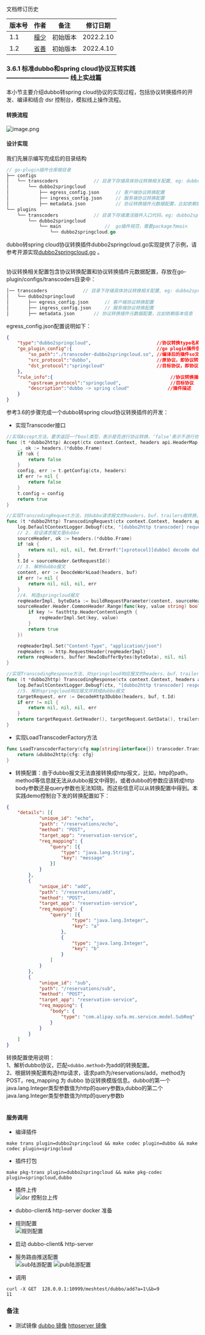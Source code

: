 文档修订历史

| 版本号 | 作者 | 备注     | 修订日期  |
| ------ | ---- | -------- | --------- |
| 1.1    | [檀少](https://github.com/Tanc010) | 初始版本 | 2022.2.10 |
| 1.2 | [省善](https://github.com/YIDWang) | 初始版本 | 2022.4.10 |

<a name="B1LtO"></a>
### 3.6.1 标准dubbo和spring cloud协议互转实践 —————————— 线上实战篇
本小节主要介绍dubbo转spring cloud协议的实现过程，包括协议转换插件的开发、编译和结合 dsr 控制台，模拟线上操作流程。
<a name="wFy4B"></a>
#### 转换流程
![image.png](./images/dubbo_springcloud_transcoder.jpg)

#### 设计实现
我们先展示编写完成后的目录结构
```go
// go-plugin插件仓库根目录
├── configs
│   └── transcoders				// 目录下存储具体协议转换相关配置, eg: dubbo2springcloud
│       └── dubbo2springcloud
│           ├── egress_config.json		// 客户端协议转换配置
│           ├── ingress_config.json		// 服务端协议转换配置
│           ├── metadata.json			// 协议转换插件元数据配置，比如依赖版本信息
└── plugins
    └── transcoders				// 目录下存储激活插件入口代码，eg: dubbo2springcloud
        └── dubbo2springcloud
            └── main				//  go插件规范，需要package为main
                └── dubbo2springcloud.go
```
dubbo转spring cloud协议转换插件dubbo2springcloud.go实现提供了示例，请参考开源实现[dubbo2springcloud.go](https://github.com/mosn/extensions/blob/master/go-plugin/plugins/transcoders/dubbo2springcloud/main/dubbo2sp.go) 。<br />​

协议转换相关配置包含协议转换配置和协议转换插件元数据配置，存放在go-plugin/configs/transcoders目录中：
```go
│── transcoders				// 目录下存储具体协议转换相关配置, eg: dubbo2springcloud
│   └── dubbo2springcloud
│       ├── egress_config.json		// 客户端协议转换配置
│       ├── ingress_config.json		// 服务端协议转换配置
│       ├── metadata.json		// 协议转换插件元数据配置，比如依赖版本信息
```
egress_config.json配置说明如下：
```json
{
    "type":"dubbo2springcloud",                        //协议转换type名称，同协议转换目录名称
    "go_plugin_config":{                               //go plugin插件信息
        "so_path":"./transcoder-dubbo2springcloud.so", //编译后的插件so文件路径
        "src_protocol":"dubbo",                        //原协议，即协议转换前的协议
        "dst_protocol":"springcloud"                   //目标协议，即协议转换后的协议
    },
    "rule_info":{                                           //协议转换插件配置信息
        "upstream_protocol":"springcloud",                  //目标协议
        "description":"dubbo -> spring cloud"              //插件描述
    }
}
```
参考3.6的步骤完成一个dubbo转spring cloud协议转换插件的开发：

- 实现Transcoder接口
```go
//实现Accept方法，要求返回一个bool类型，表示是否进行协议转换，‘false’表示不进行协议转换。
func (t *dubbo2http) Accept(ctx context.Context, headers api.HeaderMap, buf api.IoBuffer, trailers api.HeaderMap) bool {
    _, ok := headers.(*dubbo.Frame)
    if !ok {
        return false
    }
    config, err := t.getConfig(ctx, headers)
    if err != nil {
        return false
    }
    t.config = config
    return true
}

//实现TranscodingRequest方法，对dubbo请求报文的headers、buf、trailers做转换，返回springcloud报文的headers、buf、trailers。
func (t *dubbo2http) TranscodingRequest(ctx context.Context, headers api.HeaderMap, buf api.IoBuffer, trailers api.HeaderMap) (api.HeaderMap, api.IoBuffer, api.HeaderMap, error) {
	log.DefaultContextLogger.Debugf(ctx, "[dubbo2http transcoder] request header %v ,buf %v,", headers, buf)
	// 2. 验证请求报文是dubbo
	sourceHeader, ok := headers.(*dubbo.Frame)
	if !ok {
		return nil, nil, nil, fmt.Errorf("[xprotocol][dubbo] decode dubbo header type error")
	}
	t.Id = sourceHeader.GetRequestId()
	// 3. 解析dubbo报文
	content, err := DeocdeWorkLoad(headers, buf)
	if err != nil {
		return nil, nil, nil, err
	}
    //4. 构造springcloud报文
	reqHeaderImpl, byteData := buildRequestParameter(content, sourceHeader)
	sourceHeader.Header.CommonHeader.Range(func(key, value string) bool {
		if key != fasthttp.HeaderContentLength {
			reqHeaderImpl.Set(key, value)
		}
		return true
	})

	reqHeaderImpl.Set("Content-Type", "application/json")
	reqHeaders := http.RequestHeader{reqHeaderImpl}
	return reqHeaders, buffer.NewIoBufferBytes(byteData), nil, nil
}

//实现TranscodingResponse方法，对springcloud响应报文的headers、buf、trailers做转换，返回dubbo报文的headers、buf、trailers。
func (t *dubbo2http) TranscodingResponse(ctx context.Context, headers api.HeaderMap, buf api.IoBuffer, trailers api.HeaderMap) (api.HeaderMap, api.IoBuffer, api.HeaderMap, error) {
	log.DefaultContextLogger.Debugf(ctx, "[dubbo2http transcoder] response header %v ,buf %v,", headers, buf)
	//5. 解析springcloud响应报文并转成dubbo报文
    targetRequest, err := DecodeHttp3Dubbo(headers, buf, t.Id)
	if err != nil {
		return nil, nil, nil, err
	}
	return targetRequest.GetHeader(), targetRequest.GetData(), trailers, nil
}
```

- 实现LoadTranscoderFactory方法
```go
func LoadTranscoderFactory(cfg map[string]interface{}) transcoder.Transcoder {
	return &dubbo2http{cfg: cfg}
}
```
<a name="AMYYs"></a>

- 转换配置：由于dubbo报文无法直接转换成http报文，比如，http的path，method等信息就无法从dubbo报文中得到，或者dubbo的参数应该转成http body参数还是query参数也无法知晓。而这些信息可以从转换配置中得到。本实践demo控制台下发的转换配置如下：
```json
{
	"details": [{
			"unique_id": "echo",
			"path": "/reservations/echo",
			"method": "POST",
			"target_app": "reservation-service",
			"req_mapping": {
				"query": [{
					"type": "java.lang.String",
					"key": "message"
				}]
			}
		},
		{
			"unique_id": "add",
			"path": "/reservations/add",
			"method": "POST",
			"target_app": "reservation-service",
			"req_mapping": {
				"query": [{
						"type": "java.lang.Integer",
						"key": "a"
					},
					{
						"type": "java.lang.Integer",
						"key": "b"
					}
				]
			}
		},
		{
			"unique_id": "sub",
			"path": "/reservations/sub",
			"method": "POST",
			"target_app": "reservation-service",
			"req_mapping": {
				"body": {
					"type": "com.alipay.sofa.ms.service.model.SubReq"
				}
			}
		}
	]
}
```

转换配置使用说明：<br />
1、解析dubbo协议，匹配`<dubbo.method>`为add的转换配置。<br />
2、根据转换配置构造http请求，请求path为/reservations/add，method为POST，req_mapping 为 dubbo 协议转换模版信息。dubbo的第一个java.lang.Integer类型参数值为http的query参数a,dubbo的第二个java.lang.Integer类型参数值为http的query参数b<br />​<br />
<a name="AZmez"></a>


#### 服务调用
- 编译插件
```shell
make trans plugin=dubbo2springcloud && make codec plugin=dubbo && make codec plugin=springcloud
```
- 插件打包
```shell
make pkg-trans plugin=dubbo2springcloud && make pkg-codec plugin=springcloud,dubbo
```

- 插件上传</br>
![dsr 控制台上传](./images/upload_transcoder.jpg)

- dubbo-client& http-server docker 准备</br>

- 规则配置</br>
![规则配置](./images/transfer_rule.jpg)

- 启动 dubbo-client& http-server

- 服务路由推送配置</br>
![sub陆游配置](./images/dubbo_sub.jpg)
![pub陆游配置](./images/http_pub.jpg)

- 调用
```shell
curl -X GET  128.0.0.1:10999/meshtest/dubbo/add?a=1\&b=9
11
```

### 备注
- 测试镜像
[dubbo 镜像]()
[httpserver 镜像]()
